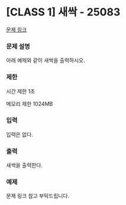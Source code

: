 # [CLASS 1] 새싹 - 25083

[문제 링크](https://www.acmicpc.net/problem/25083)

<!-- [블로그 링크](https://heui-yong.github.io/백준/post-백준-3052/) -->

### 문제 설명

<p>아래 예제와 같이 새싹을 출력하시오.</p>

### 제한

 <p>시간 제한 1초</p>
 <p>메모리 제한 1024MB</p>

### 입력 

 <p>입력은 없다.</p>

### 출력 

 <p>새싹을 출력한다.</p>

### 예제 
문제 링크 참고 부탁드립니다.